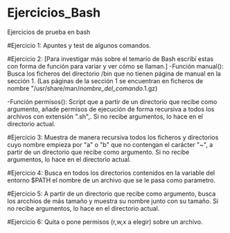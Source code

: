 # Ejercicios_Bash
Ejercicios de prueba en bash

#Ejercicio 1:
Apuntes y test de algunos comandos.

#Ejercicio 2: 
[Para investigar más sobre el temario de Bash escribí estas con forma de función para variar y ver cómo se llaman.]
-Función manual():
Busca los ficheros del directorio /bin que no tienen página de manual en la sección 1.
(Las páginas de la sección 1 se encuentran en ficheros de nombre "/usr/share/man/*nombre_del_comando*.1.gz)

-Función permisos():
Script que a partir de un directorio que recibe como argumento, añade permisos de ejecución de forma recursiva a todos los archivos con extensión ".sh",.
Si no recibe argumentos, lo hace en el directorio actual.


#Ejercicio 3:
Muestra de manera recursiva todos los ficheros y directorios cuyo nombre empieza por "a" o "b" que no contengan el carácter "~", a partir de un directorio que recibe como argumento.
Si no recibe argumentos, lo hace en el directorio actual.

#Ejercicio 4:
Busca en todos los directorios contenidos en la variable del entorno $PATH el nombre de un archivo que se le pasa como parametro.

#Ejercicio 5:
A partir de un directorio que recibe como argumento, busca los arcchios de más tamaño y muestra su nombre junto con su tamaño.
Si no recibe argumentos, lo hace en el directorio actual.

#Ejercicio 6:
Quita o pone permisos (r,w,x a elegir) sobre un archivo. 

